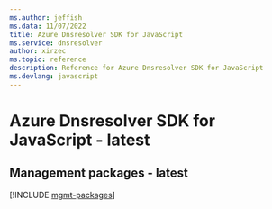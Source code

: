 ```yaml
---
ms.author: jeffish
ms.data: 11/07/2022
title: Azure Dnsresolver SDK for JavaScript
ms.service: dnsresolver
author: xirzec
ms.topic: reference
description: Reference for Azure Dnsresolver SDK for JavaScript
ms.devlang: javascript
---
```

# Azure Dnsresolver SDK for JavaScript - latest

## Management packages - latest
[!INCLUDE [mgmt-packages](dnsresolver-mgmt-index.md)]